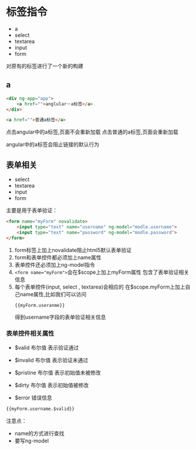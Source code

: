 # 标签指令

- a
- select 
- textarea
- input
- form

对原有的标签进行了一个新的构建

## a
```html
<div ng-app="app">
    <a href="">anglular－a标签</a>
</div>

<a href="">普通a标签</a>
```

点击angular中的a标签,页面不会重新加载
点击普通的a标签,页面会重新加载

angular中的a标签会阻止链接的默认行为

## 表单相关
- select 
- textarea
- input
- form

主要是用于表单验证：

```html
<form name="myForm" novalidate>
    <input type="text" name="username" ng-model="modle.username">
    <input type="text" name="password" ng-model="modle.password">
</form>
```
1. form标签上加上novalidate阻止html5默认表单验证
2. form和表单控件都必须加上name属性
3. 表单控件还必须加上ng-model指令
4. `<form name="myForm">`会在$scope上加上myForm属性
    包含了表单验证相关信息
5. 每个表单控件(input, select , textarea)会相应的
   在$scope.myForm上加上自己name属性,比如我们可以访问
   ```
   {{myForm.useranme}}
   ```
   得到username字段的表单验证相关信息


### 表单控件相关属性
- $valid 布尔值 表示验证通过
- $invalid 布尔值 表示验证未通过
- $pristine 布尔值 表示初始值未被修改
- $dirty 布尔值  表示初始值被修改


- $error 错误信息



```html
{{myForm.username.$valid}}
```

注意点：
- name的方式进行查找
- 要写ng-model

